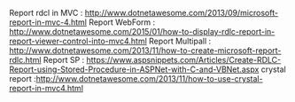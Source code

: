Report rdcl in MVC : http://www.dotnetawesome.com/2013/09/microsoft-report-in-mvc-4.html
Report WebForm :  http://www.dotnetawesome.com/2015/01/how-to-display-rdlc-report-in-report-viewer-control-into-mvc4.html
Report Multipall : http://www.dotnetawesome.com/2013/11/how-to-create-microsoft-report-rdlc.html
Report SP : https://www.aspsnippets.com/Articles/Create-RDLC-Report-using-Stored-Procedure-in-ASPNet-with-C-and-VBNet.aspx
crystal report :http://www.dotnetawesome.com/2013/11/how-to-use-crystal-report-in-mvc4.html
